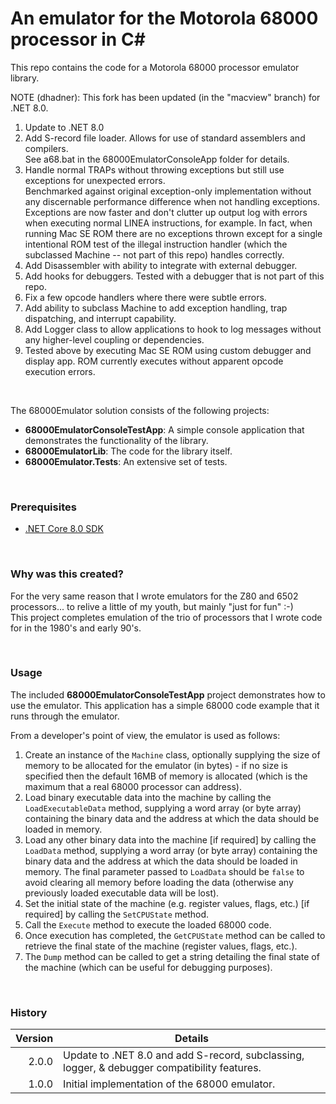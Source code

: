 # An emulator for the Motorola 68000 processor in C# #

This repo contains the code for a Motorola 68000 processor emulator library.

NOTE (dhadner): This fork has been updated (in the "macview" branch) for .NET 8.0.

1. Update to .NET 8.0
2. Add S-record file loader.  Allows for use of standard assemblers and compilers.  
   See a68.bat in the 68000EmulatorConsoleApp folder for details.
3. Handle normal TRAPs without throwing exceptions but still use exceptions for unexpected errors.  
   Benchmarked against original exception-only implementation without any discernable performance 
   difference when not handling exceptions.  Exceptions are now faster and don't clutter up output
   log with errors when executing normal LINEA instructions, for example.  In fact, when running 
   Mac SE ROM there are no exceptions thrown except for a single intentional ROM test of the illegal 
   instruction handler (which the subclassed Machine -- not part of this repo) handles correctly.
4. Add Disassembler with ability to integrate with external debugger.
5. Add hooks for debuggers.  Tested with a debugger that is not part of this repo.
6. Fix a few opcode handlers where there were subtle errors.
7. Add ability to subclass Machine to add exception handling, trap dispatching, and interrupt capability.
8. Add Logger class to allow applications to hook to log messages without any higher-level coupling or dependencies.
9. Tested above by executing Mac SE ROM using custom debugger and display app.  ROM currently executes without 
   apparent opcode execution errors.

<br>

The 68000Emulator solution consists of the following projects:

- **68000EmulatorConsoleTestApp**: A simple console application that demonstrates the functionality of the library.
- **68000EmulatorLib**: The code for the library itself.
- **68000Emulator.Tests**: An extensive set of tests.

<br>

### Prerequisites

- [.NET Core 8.0 SDK](https://www.microsoft.com/net/download/core)
  
<br>

### Why was this created?

For the very same reason that I wrote emulators for the Z80 and 6502 processors... to relive a little of my youth, but mainly "just for fun" :-)  
This project completes emulation of the trio of processors that I wrote code for in the 1980's and early 90's.
  
<br>

### Usage

The included **68000EmulatorConsoleTestApp** project demonstrates how to use the emulator. This application has a simple 68000 code example that it runs through the emulator.

From a developer's point of view, the emulator is used as follows:
1. Create an instance of the `Machine` class, optionally supplying the size of memory to be allocated for the emulator (in bytes) - if no size is specified then the default 16MB of memory is allocated (which is the maximum that a real 68000 processor can address).
2. Load binary executable data into the machine by calling the `LoadExecutableData` method, supplying a word array (or byte array) containing the binary data and the address at which the data should be loaded in memory.
3. Load any other binary data into the machine [if required] by calling the `LoadData` method, supplying a word array (or byte array) containing the binary data and the address at which the data should be loaded in memory. The final parameter passed to `LoadData` should be `false` to avoid clearing all memory before loading the data (otherwise any previously loaded executable data will be lost).
4. Set the initial state of the machine (e.g. register values, flags, etc.) [if required] by calling the `SetCPUState` method.
5. Call the `Execute` method to execute the loaded 68000 code.
6. Once execution has completed, the `GetCPUState` method can be called to retrieve the final state of the machine (register values, flags, etc.).
7. The `Dump` method can be called to get a string detailing the final state of the machine (which can be useful for debugging purposes).

<br>

### History

| Version | Details
|---:| ---
| 2.0.0 | Update to .NET 8.0 and add S-record, subclassing, logger, & debugger compatibility features. 
| 1.0.0 | Initial implementation of the 68000 emulator.

